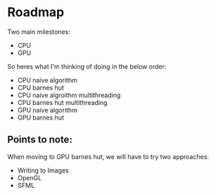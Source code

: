 # Roadmap

Two main milestones:
- CPU
- GPU

So heres what I'm thinking of doing in the below order:
- CPU naive algorithm
- CPU barnes hut
- CPU naive algroithm multithreading
- CPU barnes hut multithreading
- GPU naive algorithm
- GPU barnes hut


## Points to note:
When moving to GPU barnes hut, we will have to try two approaches:
- Writing to Images
- OpenGL 
- SFML
